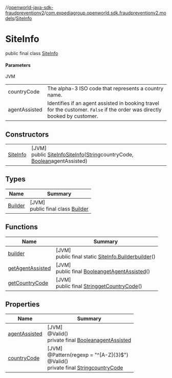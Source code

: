 //[openworld-java-sdk-fraudpreventionv2](../../../index.md)/[com.expediagroup.openworld.sdk.fraudpreventionv2.models](../index.md)/[SiteInfo](index.md)

# SiteInfo

public final class [SiteInfo](index.md)

#### Parameters

JVM

| | |
|---|---|
| countryCode | The alpha-3 ISO code that represents a country name. |
| agentAssisted | Identifies if an agent assisted in booking travel for the customer. `False` if the order was directly booked by customer. |

## Constructors

| | |
|---|---|
| [SiteInfo](-site-info.md) | [JVM]<br>public [SiteInfo](index.md)[SiteInfo](-site-info.md)([String](https://docs.oracle.com/javase/8/docs/api/java/lang/String.html)countryCode, [Boolean](https://docs.oracle.com/javase/8/docs/api/java/lang/Boolean.html)agentAssisted) |

## Types

| Name | Summary |
|---|---|
| [Builder](-builder/index.md) | [JVM]<br>public final class [Builder](-builder/index.md) |

## Functions

| Name | Summary |
|---|---|
| [builder](builder.md) | [JVM]<br>public final static [SiteInfo.Builder](-builder/index.md)[builder](builder.md)() |
| [getAgentAssisted](get-agent-assisted.md) | [JVM]<br>public final [Boolean](https://docs.oracle.com/javase/8/docs/api/java/lang/Boolean.html)[getAgentAssisted](get-agent-assisted.md)() |
| [getCountryCode](get-country-code.md) | [JVM]<br>public final [String](https://docs.oracle.com/javase/8/docs/api/java/lang/String.html)[getCountryCode](get-country-code.md)() |

## Properties

| Name | Summary |
|---|---|
| [agentAssisted](index.md#1273392595%2FProperties%2F-1883119931) | [JVM]<br>@Valid()<br>private final [Boolean](https://docs.oracle.com/javase/8/docs/api/java/lang/Boolean.html)[agentAssisted](index.md#1273392595%2FProperties%2F-1883119931) |
| [countryCode](index.md#-1866575971%2FProperties%2F-1883119931) | [JVM]<br>@Pattern(regexp = &quot;^[A-Z]{3}$&quot;)<br>@Valid()<br>private final [String](https://docs.oracle.com/javase/8/docs/api/java/lang/String.html)[countryCode](index.md#-1866575971%2FProperties%2F-1883119931) |
